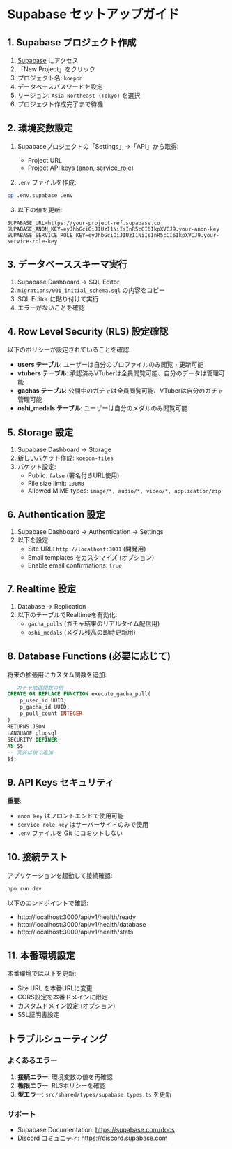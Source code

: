 # Supabase セットアップガイド

## 1. Supabase プロジェクト作成

1. [Supabase](https://supabase.com) にアクセス
2. 「New Project」をクリック
3. プロジェクト名: `koepon`
4. データベースパスワードを設定
5. リージョン: `Asia Northeast (Tokyo)` を選択
6. プロジェクト作成完了まで待機

## 2. 環境変数設定

1. Supabaseプロジェクトの「Settings」→「API」から取得:
   - Project URL
   - Project API keys (anon, service_role)

2. `.env` ファイルを作成:
```bash
cp .env.supabase .env
```

3. 以下の値を更新:
```env
SUPABASE_URL=https://your-project-ref.supabase.co
SUPABASE_ANON_KEY=eyJhbGciOiJIUzI1NiIsInR5cCI6IkpXVCJ9.your-anon-key
SUPABASE_SERVICE_ROLE_KEY=eyJhbGciOiJIUzI1NiIsInR5cCI6IkpXVCJ9.your-service-role-key
```

## 3. データベーススキーマ実行

1. Supabase Dashboard → SQL Editor
2. `migrations/001_initial_schema.sql` の内容をコピー
3. SQL Editor に貼り付けて実行
4. エラーがないことを確認

## 4. Row Level Security (RLS) 設定確認

以下のポリシーが設定されていることを確認:

- **users テーブル**: ユーザーは自分のプロファイルのみ閲覧・更新可能
- **vtubers テーブル**: 承認済みVTuberは全員閲覧可能、自分のデータは管理可能
- **gachas テーブル**: 公開中のガチャは全員閲覧可能、VTuberは自分のガチャ管理可能
- **oshi_medals テーブル**: ユーザーは自分のメダルのみ閲覧可能

## 5. Storage 設定

1. Supabase Dashboard → Storage
2. 新しいバケット作成: `koepon-files`
3. バケット設定:
   - Public: `false` (署名付きURL使用)
   - File size limit: `100MB`
   - Allowed MIME types: `image/*, audio/*, video/*, application/zip`

## 6. Authentication 設定

1. Supabase Dashboard → Authentication → Settings
2. 以下を設定:
   - Site URL: `http://localhost:3001` (開発用)
   - Email templates をカスタマイズ (オプション)
   - Enable email confirmations: `true`

## 7. Realtime 設定

1. Database → Replication
2. 以下のテーブルでRealtimeを有効化:
   - `gacha_pulls` (ガチャ結果のリアルタイム配信用)
   - `oshi_medals` (メダル残高の即時更新用)

## 8. Database Functions (必要に応じて)

将来の拡張用にカスタム関数を追加:

```sql
-- ガチャ抽選関数の例
CREATE OR REPLACE FUNCTION execute_gacha_pull(
    p_user_id UUID,
    p_gacha_id UUID,
    p_pull_count INTEGER
)
RETURNS JSON
LANGUAGE plpgsql
SECURITY DEFINER
AS $$
-- 実装は後で追加
$$;
```

## 9. API Keys セキュリティ

**重要**: 
- `anon key` はフロントエンドで使用可能
- `service_role key` はサーバーサイドのみで使用
- `.env` ファイルを Git にコミットしない

## 10. 接続テスト

アプリケーションを起動して接続確認:

```bash
npm run dev
```

以下のエンドポイントで確認:
- http://localhost:3000/api/v1/health/ready
- http://localhost:3000/api/v1/health/database
- http://localhost:3000/api/v1/health/stats

## 11. 本番環境設定

本番環境では以下を更新:
- Site URL を本番URLに変更
- CORS設定を本番ドメインに限定
- カスタムドメイン設定 (オプション)
- SSL証明書設定

## トラブルシューティング

### よくあるエラー

1. **接続エラー**: 環境変数の値を再確認
2. **権限エラー**: RLSポリシーを確認
3. **型エラー**: `src/shared/types/supabase.types.ts` を更新

### サポート

- Supabase Documentation: https://supabase.com/docs
- Discord コミュニティ: https://discord.supabase.com